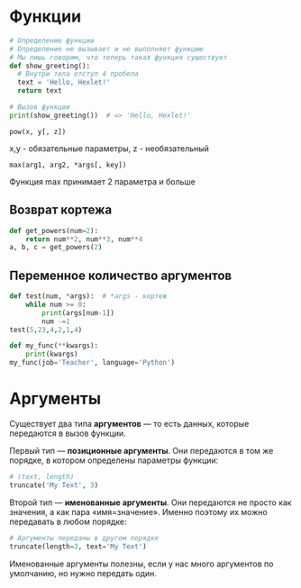 # Функции
```python
# Определение функции
# Определение не вызывает и не выполняет функцию
# Мы лишь говорим, что теперь такая функция существует
def show_greeting():
  # Внутри тела отступ 4 пробела
  text = 'Hello, Hexlet!'
  return text

# Вызов функции
print(show_greeting())  # => 'Hello, Hexlet!'
```

```
pow(x, y[, z])
```
x,y - обязательные параметры, z - необязательный

```
max(arg1, arg2, *args[, key])
```
Функция max принимает 2 параметра и больше

## Возврат кортежа
```python
def get_powers(num=2):
    return num**2, num**3, num**4
a, b, c = get_powers(2)
```

## Переменное количество аргументов
```python
def test(num, *args):  # *args - кортеж
    while num >= 0:  
        print(args[num-1])  
        num -=1       
test(5,23,4,2,1,4)

def my_func(**kwargs):  
    print(kwargs)  
my_func(job='Teacher', language='Python')
```

# Аргументы
Существует два типа **аргументов** — то есть данных, которые передаются в вызов функции.

Первый тип — **позиционные аргументы**. Они передаются в том же порядке, в котором определены параметры функции:
```python
# (text, length)
truncate('My Text', 3)
```
Второй тип — **именованные аргументы**. Они передаются не просто как значения, а как пара «имя=значение». Именно поэтому их можно передавать в любом порядке:

```python
# Аргументы переданы в другом порядке
truncate(length=3, text='My Text')
```

Именованные аргументы полезны, если у нас много аргументов по умолчанию, но нужно передать один.